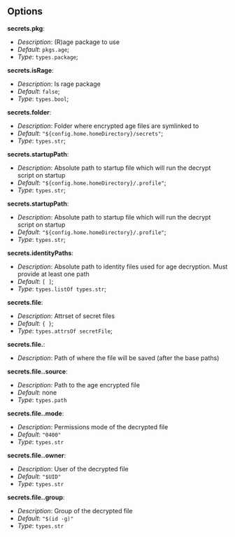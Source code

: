 ## Options

**secrets.pkg**:

- *Description*: (R)age package to use
- *Default*: `pkgs.age`;
- *Type*: `types.package`;

**secrets.isRage**:

- *Description*: Is rage package
- *Default*: `false`;
- *Type*: `types.bool`;

**secrets.folder**:

- *Description*: Folder where encrypted age files are symlinked to
- *Default*: `"${config.home.homeDirectory}/secrets"`;
- *Type*: `types.str`;

**secrets.startupPath**:

- *Description*: Absolute path to startup file which will run the decrypt script on startup
- *Default*: `"${config.home.homeDirectory}/.profile"`;
- *Type*: `types.str`;

**secrets.startupPath**:

- *Description*: Absolute path to startup file which will run the decrypt script on startup
- *Default*: `"${config.home.homeDirectory}/.profile"`;
- *Type*: `types.str`;

**secrets.identityPaths**:

- *Description*: Absolute path to identity files used for age decryption. Must provide at least one path
- *Default*: `[ ]`;
- *Type*: `types.listOf types.str`;

**secrets.file**:

- *Description*: Attrset of secret files
- *Default*: `{ }`;
- *Type*: `types.attrsOf secretFile`;

**secrets.file.<name>**:

- *Description*: Path of where the file will be saved (after the base paths)

**secrets.file.<name>.source**:

- *Description*: Path to the age encrypted file
- *Default*: none
- *Type*: `types.path`

**secrets.file.<name>.mode**:

- *Description*: Permissions mode of the decrypted file
- *Default*: `"0400"`
- *Type*: `types.str`

**secrets.file.<name>.owner**:

- *Description*: User of the decrypted file
- *Default*: `"$UID"`
- *Type*: `types.str`

**secrets.file.<name>.group**:

- *Description*: Group of the decrypted file
- *Default*: `"$(id -g)"`
- *Type*: `types.str`




